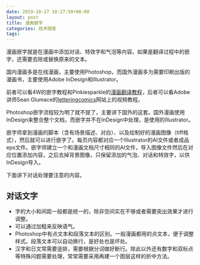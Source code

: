 ```yaml
---
date: 2019-10-27 10:27:50+08:00
layout: post
title: 漫画嵌字
categories: 技术随笔
tags: 
---
```


漫画嵌字就是在漫画中添加对话、特效字和气泡等内容。如果是翻译过程中的嵌字，还需要去除或替换原来的文本。

国内漫画多是在线漫画，主要使用Photoshop，而国外漫画多为需要印刷出版的漫画书，主要使用Adobe InDesign和Illustrator。

前者可以看4W的嵌字教程和Pinkiesparkle的[漫画翻译教程](https://tieba.baidu.com/p/6222009795)，后者可以看Adobe讲师Sean Glumace的[letteringcomics](http://letteringcomics.com/)网站上的视频教程。

Photoshop嵌字流程较为明了就不提了，主要讲下国外的这套。国外漫画使用InDesign来整合整个文档，而嵌字并不在InDesign中处理，是使用的Illustrator。

嵌字师拿到漫画的脚本（含有场景描述、对白）、以及绘制好的漫画图像（tiff格式），然后就可以进行嵌字了。每页内容都对应一个Illustrator的AI文件或者成品eps文件。嵌字师建立一个和漫画文档尺寸相同的AI文件，导入图像文件然后在对应位置添加内容，之后去掉背景图像，只保留添加的气泡、对话和特效字，以供InDesign导入。

下面讲下对话处理要注意的内容。

## 对话文字

* 字的大小和间距一般都是统一的，除非空间实在不够或者需要突出效果才进行调整。
* 可以通过加粗来反映语气。
* Photoshop中有点文本和段落文本的区别。一般漫画都用的点文本，便于调整样式。段落文本可以自动换行，是好处也是坏处。
* 汉字和日文常需要竖排，需要根据分词做好断行。除此以外还有数字和双标点等特殊问题需要处理，常常需要采用再建一个图层这样的折中方法。




